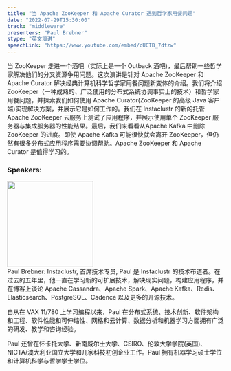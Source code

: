 ```yaml
---
title: "当 Apache ZooKeeper 和 Apache Curator 遇到哲学家用餐问题"
date: "2022-07-29T15:30:00"
track: "middleware"
presenters: "Paul Brebner"
stype: "英文演讲"
speechLink: "https://www.youtube.com/embed/cUCTB_7dtzw"
---
```

当 ZooKeeper 走进一个酒吧（实际上是一个 Outback 酒吧)，最后帮助一些哲学家解决他们的分叉资源争用问题。这次演讲是针对 Apache ZooKeeper 和 Apache Curator 解决经典计算机科学哲学家用餐问题新变体的介绍。我们将介绍 ZooKeeper（一种成熟的、广泛使用的分布式系统协调事实上的技术）和哲学家用餐问题，并探索我们如何使用 Apache Curator(ZooKeeper 的高级 Java 客户端)实现解决方案，并展示它是如何工作的。我们在 Instaclustr 的新的托管 Apache ZooKeeper 云服务上测试了应用程序，并展示使用单个 ZooKeeper 服务器与集成服务器的性能结果。最后，我们来看看从Apache Kafka 中删除 ZooKeeper 的进度。即使 Apache Kafka 可能很快就会离开 ZooKeeper，但仍然有很多分布式应用程序需要协调帮助。Apache ZooKeeper 和 Apache Curator 是值得学习的。
 ### Speakers: 
 <img src="images/speaker/1044.png" width="200" /><br>Paul Brebner: Instaclustr, 首席技术专员, Paul 是 Instaclustr 的技术布道者。在过去的五年里，他一直在学习新的可扩展技术，解决现实问题，构建应用程序，并在博客上谈论 Apache Cassandra、Apache Spark、Apache Kafka、Redis、Elasticsearch、PostgreSQL、Cadence 以及更多的开源技术。

自从在 VAX 11/780 上学习编程以来，Paul 在分布式系统、技术创新、软件架构和工程、软件性能和可伸缩性、网格和云计算、数据分析和机器学习方面拥有广泛的研发、教学和咨询经验。

Paul 还曾在怀卡托大学、新南威尔士大学、CSIRO、伦敦大学学院(英国)、NICTA/澳大利亚国立大学和几家科技初创企业工作。Paul 拥有机器学习硕士学位和计算机科学与哲学学士学位。

 
